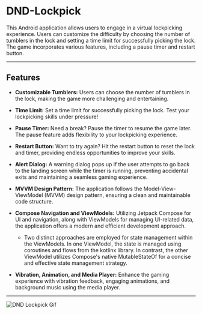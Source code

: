 # DND-Lockpick

This Android application allows users to engage in a virtual lockpicking experience. Users can customize the difficulty by choosing the number of tumblers in the lock and setting a time limit for successfully picking the lock. The game incorporates various features, including a pause timer and restart button.

---

## Features

- **Customizable Tumblers:** Users can choose the number of tumblers in the lock, making the game more challenging and entertaining.

- **Time Limit:** Set a time limit for successfully picking the lock. Test your lockpicking skills under pressure!

- **Pause Timer:** Need a break? Pause the timer to resume the game later. The pause feature adds flexibility to your lockpicking experience.

- **Restart Button:** Want to try again? Hit the restart button to reset the lock and timer, providing endless opportunities to improve your skills.

- **Alert Dialog:** A warning dialog pops up if the user attempts to go back to the landing screen while the timer is running, preventing accidental exits and maintaining a seamless gaming experience.

- **MVVM Design Pattern:** The application follows the Model-View-ViewModel (MVVM) design pattern, ensuring a clean and maintainable code structure.

- **Compose Navigation and ViewModels:** Utilizing Jetpack Compose for UI and navigation, along with ViewModels for managing UI-related data, the application offers a modern and efficient development approach.
  - Two distinct approaches are employed for state management within the ViewModels. In one ViewModel, the state is managed using coroutines and flows from the kotlinx library. In contrast, the other ViewModel utilizes Compose's native MutableStateOf for a concise and effective state management strategy. 

- **Vibration, Animation, and Media Player:** Enhance the gaming experience with vibration feedback, engaging animations, and background music using the media player.

---


![DND Lockpick Gif](https://github.com/FeKent/DND-Lockpick/assets/118063936/8f541cbd-02cf-4eab-bff5-10d15e3a0a45)
